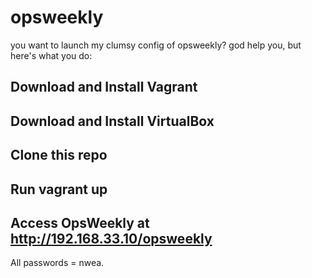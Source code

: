 # opsweekly

you want to launch my clumsy config of opsweekly? god help you, but here's what you do:

## Download and Install Vagrant
## Download and Install VirtualBox
## Clone this repo
## Run vagrant up
## Access OpsWeekly at http://192.168.33.10/opsweekly

All passwords = nwea.
